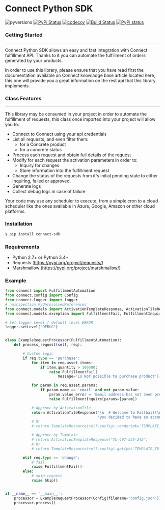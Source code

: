 # Connect Python  SDK

![pyversions](https://img.shields.io/pypi/pyversions/connect-sdk.svg)  [![PyPi Status](https://img.shields.io/pypi/v/connect-sdk.svg)](https://pypi.org/project/connect-sdk/) [![codecov](https://codecov.io/gh/ingrammicro/connect-python-sdk/branch/master/graph/badge.svg)](https://codecov.io/gh/ingrammicro/connect-python-sdk) [![Build Status](https://travis-ci.org/ingrammicro/connect-python-sdk.svg?branch=master)](https://travis-ci.org/ingrammicro/connect-python-sdk) [![PyPI status](https://img.shields.io/pypi/status/connect-sdk.svg)](https://pypi.python.org/pypi/connect-sdk/)
### Getting Started
---
Connect Python SDK allows an easy and fast integration with Connect fulfillment API. Thanks to it you can automate the fulfillment of orders generated by your products.

In order to use this library, please ensure that you have read first the documentation available on Connect knowladge base article located here, this one will provide you a great information on the rest api that this library implements.
### Class Features
---
This library may be consumed in your project in order to automate the fulfillment of requests, this class once imported into your project will allow you to:

- Connect to Connect using your api credentials
- List all requests, and even filter them:
    - for a Concrete product
    - for a concrete status
- Process each request and obtain full details of the request
- Modify for each request the activation parameters in order to:
    - Inquiry for changes
    - Store information into the fulfillment request
- Change the status of the requests from it's initial pending state to either inquiring, failed or approved.
- Generate logs
- Collect debug logs in case of failure

Your code may use any scheduler to execute, from a simple cron to a cloud scheduler like the ones available in Azure, Google, Amazon or other cloud platforms.

### Installation

```sh
$ pip install connect-sdk
```

### Requirements
* Python 2.7+ or Python 3.4+
* Requests (https://pypi.org/project/requests/)
* Marshmallow (https://pypi.org/project/marshmallow/)

### Example
```python
from connect import FulfillmentAutomation
from connect.config import Config
from connect.logger import logger
# noinspection PyUnresolvedReferences
from connect.models import ActivationTemplateResponse, ActivationTileResponse
from connect.models.exception import FulfillmentFail, FulfillmentInquire, Skip

# Set logger level / default level ERROR
logger.setLevel("DEBUG")


class ExampleRequestProcessor(FulfillmentAutomation):
    def process_request(self, req):

        # Custom logic
        if req.type == 'purchase':
            for item in req.asset.items:
                if item.quantity > 100000:
                    raise FulfillmentFail(
                        message='Is Not possible to purchase product')

            for param in req.asset.params:
                if param.name == 'email' and not param.value:
                    param.value_error = 'Email address has not been provided, please provide one'
                    raise FulfillmentInquire(params=[param])

            # Approve by ActivationTile
            return ActivationTileResponse('\n  # Welcome to Fallball!\n\nYes, '
                                          'you decided to have an account in our amazing service!')
            # Or
            # return TemplateResource(self.config).render(pk='TEMPLATE_ID', request_id=req.id)

            # Approve by Template
            # return ActivationTemplateResponse("TL-497-535-242")
            # Or
            # return TemplateResource(self.config).get(pk='TEMPLATE_ID')

        elif req.type == 'change':
            # fail
            raise FulfillmentFail()
        else:
            # skip request
            raise Skip()


if __name__ == '__main__':
    processor = ExampleRequestProcessor(Config(filename='config.json'))
    processor.process()
```

